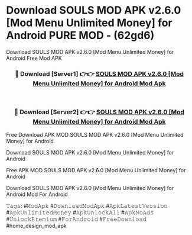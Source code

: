 # Download SOULS MOD APK v2.6.0 [Mod Menu Unlimited Money] for Android PURE MOD - (62gd6)
Download SOULS MOD APK v2.6.0 [Mod Menu Unlimited Money] for Android Free Mod APK

<div align="center">
<h3>🔴 Download [Server1] 👉👉 <a href="https://apk-comot.site?title=SOULS_MOD_APK_v2.6.0_[Mod_Menu_Unlimited_Money]_for_Android">SOULS MOD APK v2.6.0 [Mod Menu Unlimited Money] for Android Mod Apk</a></h3><br>

<h3>🔴 Download [Server2] 👉👉 <a href="https://apk-comot.site?title=SOULS_MOD_APK_v2.6.0_[Mod_Menu_Unlimited_Money]_for_Android">SOULS MOD APK v2.6.0 [Mod Menu Unlimited Money] for Android Mod Apk</a></h3>
</div>


Free Download APK MOD SOULS MOD APK v2.6.0 [Mod Menu Unlimited Money] for Android

Download SOULS MOD APK v2.6.0 [Mod Menu Unlimited Money] for Android 

Free APK MOD SOULS MOD APK v2.6.0 [Mod Menu Unlimited Money] for Android 

Download SOULS MOD APK v2.6.0 [Mod Menu Unlimited Money] for Android Mod For Android

𝚃𝚊𝚐𝚜: #𝙼𝚘𝚍𝙰𝚙𝚔 #𝙳𝚘𝚠𝚗𝚕𝚘𝚊𝚍𝙼𝚘𝚍𝙰𝚙𝚔 #𝙰𝚙𝚔𝙻𝚊𝚝𝚎𝚜𝚝𝚅𝚎𝚛𝚜𝚒𝚘𝚗 #𝙰𝚙𝚔𝚄𝚗𝚕𝚒𝚖𝚒𝚝𝚎𝚍𝙼𝚘𝚗𝚎𝚢 #𝙰𝚙𝚔𝚄𝚗𝚕𝚘𝚌𝚔𝙰𝚕𝚕 #𝙰𝚙𝚔𝙽𝚘𝙰𝚍𝚜 #𝚄𝚗𝚕𝚘𝚌𝚔𝙿𝚛𝚎𝚖𝚒𝚞𝚖 #𝙵𝚘𝚛𝙰𝚗𝚍𝚛𝚘𝚒𝚍 #𝙵𝚛𝚎𝚎𝙳𝚘𝚠𝚗𝚕𝚘𝚊𝚍 #home_design_mod_apk